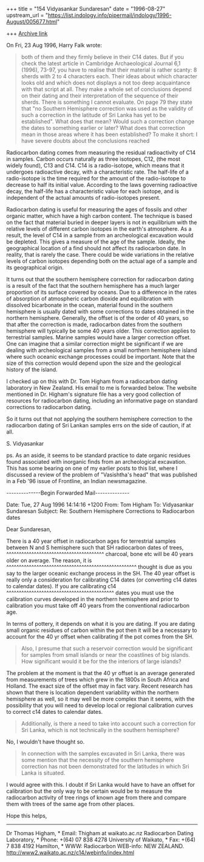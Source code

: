 +++
title = "154 Vidyasankar Sundaresan"
date = "1996-08-27"
upstream_url = "https://list.indology.info/pipermail/indology/1996-August/005677.html"

+++
[Archive link](https://list.indology.info/pipermail/indology/1996-August/005677.html)



On Fri, 23 Aug 1996, Harry Falk wrote:

> both of them and they firmly believe in their C14 dates. But if you
> check the latest article in Cambridge Archaeological Journal 6,1 (1996),
> 73-97, you have to realise that their material is rather scanty: 8 sherds
> with 2 to 4 characters each. Their ideas about which character looks
> old and which does not displays a not too deep acquaintance with that
> script at all. They make a whole set of conclusions depend on
> their dating and their interpretation of the sequence of their sherds.
> There is something I cannot evaluate. On page 79 they state that
> "no Southern Hemisphere correction was used as the validity of such
> a correction in the latitude of Sri Lanka has yet to be
> established". What does that mean? Would such a correction change
> the dates to something earlier or later? What does that
> correction mean in those areas where it has been established?
> To make it short: I have severe doubts about the conclusions reached

Radiocarbon dating comes from measuring the residual radioactivity of C14 
in samples. Carbon occurs naturally as three isotopes, C12, (the most widely 
found), C13 and C14. C14 is a radio-isotope, which means that 
it undergoes radioactive decay, with a characteristic rate. The half-life 
of a radio-isotope is the time required for the amount of the 
radio-isotope to decrease to half its initial value. According to the 
laws governing radioactive decay, the half-life has a characteristic 
value for each isotope, and is independent of the actual amounts of 
radio-isotopes present. 

Radiocarbon dating is useful for measuring the ages of fossils and other 
organic matter, which have a high carbon content. The technique is based 
on the fact that material buried in deeper layers is not in equilibrium 
with the relative levels of different carbon isotopes in the earth's 
atmosphere. As a result, the level of C14 in a sample from an 
archeological excavation would be depleted. This gives a measure of the 
age of the sample. Ideally, the geographical location of a find should 
not affect its radiocarbon date. In reality, that is rarely the case. 
There could be wide variations in the relative levels of carbon isotopes 
depending both on the actual age of a sample and its geographical origin.  

It turns out that the southern hemisphere correction for radiocarbon 
dating is a result of the fact that the southern hemisphere has a much 
larger proportion of its surface covered by oceans. Due to a difference 
in the rates of absorption of atmospheric carbon dioxide and 
equilibration with dissolved bicarbonate in the ocean, material found in the 
southern hemisphere is usually dated with some corrections to dates 
obtained in the northern hemisphere. Generally, the offset is of the order of 
40 years, so that after the correction is made, radiocarbon dates from the 
southern hemisphere will typically be some 40 years older. This 
correction applies to terrestrial samples. Marine samples would have a 
larger correction offset. One can imagine that a similar correction might be 
significant if we are dealing with archeological samples from a small 
northern hemisphere island where such oceanic exchange processes could be 
important. Note that the size of this correction would depend upon the size 
and the geological history of the island.  

I checked up on this with Dr. Tom Higham from a radiocarbon dating 
laboratory in New Zealand. His email to me is forwarded below. The website 
mentioned in Dr. Higham's signature file has a very good collection of 
resources for radiocarbon dating, including an informative page on standard 
corrections to radiocarbon dating.

So it turns out that not applying the southern hemisphere correction to 
the radiocarbon dating of Sri Lankan samples errs on the side of 
caution, if at all. 

S. Vidyasankar

ps. As an aside, it seems to be standard practice to date organic 
residues found associated with inorganic finds from an archeological 
excavation. This has some bearing on one of my earlier posts to this 
list, where I discussed a review of the problem of "Vasishtha's head" 
that was published in a Feb '96 issue of Frontline, an Indian newsmagazine. 


--------------Begin Forwarded Mail--------------

Date: Tue, 27 Aug 1996 14:14:16 +1200
From: Tom Higham <thigham at waikato.ac.nz>
To: Vidyasankar Sundaresan <vidya at cco.caltech.edu>
Subject: Re: Southern Hemisphere Corrections to Radiocarbon dates

Dear Sundaresan,

There is a 40 year offset in radiocarbon ages for terrestrial samples
between N and S hemisphere such that SH radiocarbon dates of trees,
                           ^^^^^^^^^^^^^^^^^^^^^^^^^^^^^^^^^^^^^^^
charcoal, bone etc will be 40 years older on average. The reason, it is
^^^^^^^^^^^^^^^^^^^^^^^^^^^^^^^^^^^^^^^^^^^^^^^^^^^^
thought is due as you say to the larger oceanic exchange process in the SH.
The 40 year offset is really only a consideration for calibrating C14 dates
(or converting c14 dates to calendar dates). If you are calibrating c14
^^^^^^^^^^^^^^^^^^^^^^^^^^^^^^^^^^^^^^^^^^^
dates you must use the calibration curves developed in the northern
hemisphere and prior to calibration you must take off 40 years from the
conventional radiocarbon age.

In terms of pottery, it depends on what it is you are dating. If you are
dating small organic residues of carbon within the pot then it will be a
necessary to account for the 40 yr offset when calibrating if the pot comes
from the SH.

>Also, I presume that such a reservoir
>correction would be significant for samples from small islands or near
>the coastlines of big islands. How significant would it be for the
>the interiors of large islands?

The problem at the moment is that the 40 yr offset is an average generated
from measurements of trees which grew in the 1800s in South Africa and
Holland. The exact size of the offset may in fact vary. Recent research has
shown that there is location dependent variability within the northern
hemisphere as well, so it may well be more complex than it seems, with the
possibility that you will need to develop local or regional calibration
curves to correct c14 dates to calendar dates.

>Additionally, is there a need to take into account such a correction for
>Sri Lanka, which is not technically in the southern hemisphere?

No, I wouldn't have thought so.

>In
>connection with the samples excavated in Sri Lanka, there was
>some mention that the necessity of the southern hemisphere correction has
>not been demonstrated for the latitudes in which Sri Lanka is situated.

I would agree with this. I doubt if Sri Lanka would have to have an offset
for calibration but the only way to be certain would be to measure the
radiocarbon activity of tree rings of known age from there and compare them
with trees of the same age from other places.

Hope this helps,

-------------------------------------------------------------------------
Dr Thomas Higham,                     *  Email: Thigham at waikato.ac.nz
Radiocarbon Dating Laboratory,   *  Phone: +(64) 07 838 4278
University of Waikato,                  *  Fax:   +(64) 7 838 4192
Hamilton,                            *  WWW: Radiocarbon WEB-info:
NEW ZEALAND.         http://www2.waikato.ac.nz/c14/webinfo/index.html






